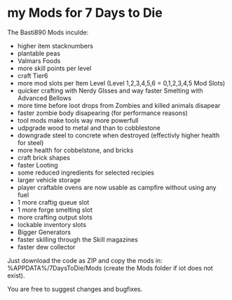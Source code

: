 # my Mods for 7 Days to Die

The Basti890 Mods inculde:
* higher item stacknumbers
* plantable peas
* Valmars Foods
* more skill points per level
* craft Tier6
* more mod slots per Item Level (Level 1,2,3,4,5,6 = 0,1,2,3,4,5 Mod Slots)
* quicker crafting with Nerdy Glsses and way faster Smelting with Advanced Bellows
* more time before loot drops from Zombies and killed animals disapear
* faster zombie body disapearing (for performance reasons)
* tool mods make tools way more powerfull
* udpgrade wood to metal and than to cobblestone
* downgrade steel to concrete when destroyed (effectivly higher health for steel)
* more health for cobbelstone, and bricks
* craft brick shapes
* faster Looting
* some reduced ingredients for selected recipies
* larger vehicle storage
* player craftable ovens are now usable as campfire without using any fuel
* 1 more craftig queue slot
* 1 more forge smelting slot
* more crafting output slots
* lockable inventory slots
* Bigger Generators
* faster skilling through the Skill magazines
* faster dew collector

Just download the code as ZIP and copy the mods in: %APPDATA%/7DaysToDie/Mods (create the Mods folder if iot does not exist).

You are free to suggest changes and bugfixes.
